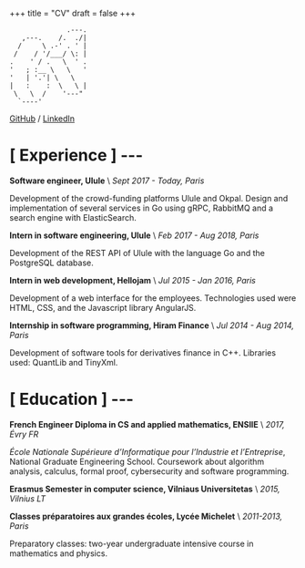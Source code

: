 +++
title = "CV"
draft = false
+++

```blue
              .---.
   ,---.    /.  ./|
  /     \ .-' . ' |
 /    / '/___/ \: |
.    ' / .   \  ' .
'   ; :__ \   \   '
'   | '.'| \   \
|   :    :  \   \ |
 \   \  /    '---"
  `----'
```

[GitHub](https://github.com/edouardparis)
/ [LinkedIn](https://www.linkedin.com/in/parisedouard/)

# [ Experience ] ---

 **Software engineer, Ulule** \\
_Sept 2017 - Today, Paris_

Development of the crowd-funding platforms Ulule and Okpal. Design and
implementation of several services in Go using gRPC, RabbitMQ and a
search engine with ElasticSearch.

**Intern in software engineering, Ulule** \\
_Feb 2017 - Aug 2018, Paris_

Development of the REST API of Ulule with the language Go and the
PostgreSQL database.

**Intern in web development, Hellojam** \\
_Jul 2015 - Jan 2016, Paris_

Development of a web interface for the employees. Technologies used were
HTML, CSS, and the Javascript library AngularJS.

**Internship in software programming, Hiram Finance** \\
_Jul 2014 - Aug 2014, Paris_

Development of software tools for derivatives finance in C++. Libraries
used: QuantLib and TinyXml.

# [ Education ] ---

**French Engineer Diploma in CS and applied mathematics, ENSIIE** \\
_2017, Évry FR_

*École Nationale Supérieure d’Informatique pour l’Industrie et
l’Entreprise*, National Graduate Engineering School. Coursework about
algorithm analysis, calculus, formal proof, cybersecurity and software
programming.

**Erasmus Semester in computer science, Vilniaus Universitetas** \\
_2015, Vilnius LT_

**Classes préparatoires aux grandes écoles, Lycée Michelet** \\
_2011-2013, Paris_

Preparatory classes: two-year undergraduate intensive course in
mathematics and physics.
